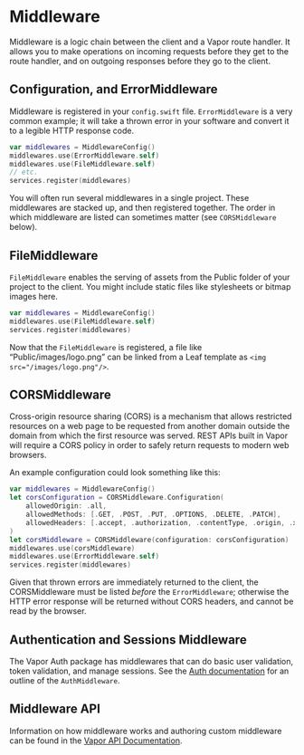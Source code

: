# Middleware

Middleware is a logic chain between the client and a Vapor route handler. It allows you to make operations on incoming requests before they get to the route handler, and on outgoing responses before they go to the client.

## Configuration, and ErrorMiddleware

Middleware is registered in your `config.swift` file. `ErrorMiddleware` is a very common example; it will take a thrown error in your software and convert it to a legible HTTP response code.

```swift
var middlewares = MiddlewareConfig()
middlewares.use(ErrorMiddleware.self)
middlewares.use(FileMiddleware.self)
// etc.
services.register(middlewares)
```

You will often run several middlewares in a single project. These middlewares are stacked up, and then registered together. The order in which middleware are listed can sometimes matter (see `CORSMiddleware` below).

## FileMiddleware

`FileMiddleware` enables the serving of assets from the Public folder of your project to the client. You might include static files like stylesheets or bitmap images here.

```swift
var middlewares = MiddlewareConfig()
middlewares.use(FileMiddleware.self)
services.register(middlewares)
```

Now that the `FileMiddleware` is registered, a file like “Public/images/logo.png” can be linked from a Leaf template as `<img src="/images/logo.png"/>`.

## CORSMiddleware

Cross-origin resource sharing (CORS) is a mechanism that allows restricted resources on a web page to be requested from another domain outside the domain from which the first resource was served. REST APIs built in Vapor will require a CORS policy in order to safely return requests to modern web browsers.

An example configuration could look something like this:

```swift
var middlewares = MiddlewareConfig()
let corsConfiguration = CORSMiddleware.Configuration(
    allowedOrigin: .all,
    allowedMethods: [.GET, .POST, .PUT, .OPTIONS, .DELETE, .PATCH],
    allowedHeaders: [.accept, .authorization, .contentType, .origin, .xRequestedWith, .userAgent, .accessControlAllowOrigin]
)
let corsMiddleware = CORSMiddleware(configuration: corsConfiguration)
middlewares.use(corsMiddleware)
middlewares.use(ErrorMiddleware.self)
services.register(middlewares)
```

Given that thrown errors are immediately returned to the client, the CORSMiddleware must be listed _before_ the `ErrorMiddleware`; otherwise the HTTP error response will be returned without CORS headers, and cannot be read by the browser.

## Authentication and Sessions Middleware

The Vapor Auth package has middlewares that can do basic user validation, token validation, and manage sessions. See the [Auth documentation](https://docs.vapor.codes/3.0/auth/getting-started/) for an outline of the `AuthMiddleware`.

## Middleware API

Information on how middleware works and authoring custom middleware can be found in the [Vapor API Documentation](https://api.vapor.codes/vapor/latest/Vapor/Protocols/Middleware.html).
